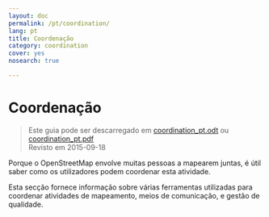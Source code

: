 ```yaml
---
layout: doc
permalink: /pt/coordination/
lang: pt
title: Coordenação
category: coordination
cover: yes
nosearch: true

---
```


Coordenação
============

> Este guia pode ser descarregado em [coordination_pt.odt](/files/coordination_pt.odt) ou [coordination_pt.pdf](/files/coordination_pt.pdf)  
> Revisto em 2015-09-18

Porque o OpenStreetMap envolve muitas pessoas a mapearem juntas,
é útil saber como os utilizadores podem coordenar esta atividade.

Esta secção fornece informação sobre várias ferramentas
utilizadas para coordenar atividades de mapeamento, meios de comunicação,
e gestão de qualidade.